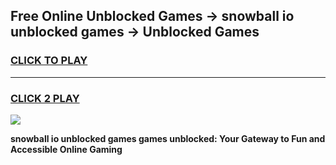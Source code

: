 
## Free Online Unblocked Games → snowball io unblocked games → Unblocked Games
<h3>
<a href="https://premium.freeplayer.one?title=snowball_io_unblocked_games&ref=21F">CLICK TO PLAY</a></h3>
<hr>

<h3>
<a href="https://premium.freeplayer.one?title=snowball_io_unblocked_games&ref=21F">CLICK 2 PLAY</a>
  
</h3>

<a href="https://premium.freeplayer.one?title=snowball_io_unblocked_games&ref=21F/"><img src="https://clearcache.store/games.png"></a>


**snowball io unblocked games games unblocked: Your Gateway to Fun and Accessible Online Gaming**

